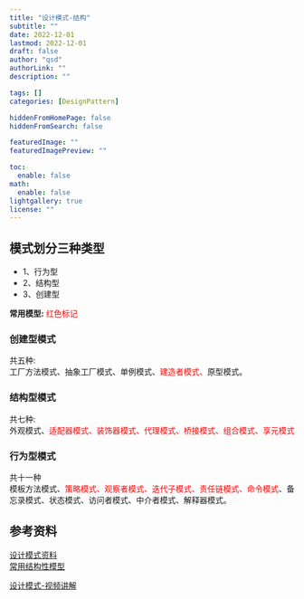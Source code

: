 ```yaml
---
title: "设计模式-结构"
subtitle: ""
date: 2022-12-01 
lastmod: 2022-12-01 
draft: false
author: "qsd"
authorLink: ""
description: ""

tags: []
categories: [DesignPattern]

hiddenFromHomePage: false
hiddenFromSearch: false

featuredImage: ""
featuredImagePreview: ""

toc:
  enable: false
math:
  enable: false
lightgallery: true
license: ""
---
```

##  模式划分三种类型
* 1、行为型
* 2、结构型
* 3、创建型
   
**常用模型:** <FONT COLOR="RED">红色标记</font>
###  创建型模式
 共五种:</BR>
    工厂方法模式、抽象工厂模式、单例模式、<FONT COLOR="RED">建造者模式、</FONT>原型模式。

### 结构型模式
共七种:</BR>
外观模式、<FONT COLOR="RED">适配器模式、装饰器模式、代理模式、桥接模式、组合模式、享元模式</FONT>

### 行为型模式
共十一种</BR>
模板方法模式、<FONT COLOR="RED">策略模式、观察者模式、迭代子模式、责任链模式、命令模式</FONT>、备忘录模式、状态模式、访问者模式、中介者模式、解释器模式。




## 参考资料
 [设计模式资料](http://www.jasongj.com/design_pattern/simple_factory/)</BR>
 [常用结构性模型](https://www.jianshu.com/p/b2c08a670299)

 [设计模式-视频讲解](https://www.bilibili.com/video/BV1G4411c7N4?p=6&vd_source=7c47b6d72612787b009ac686785b509a)

 <!--more-->